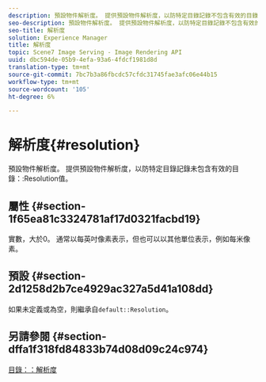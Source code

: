 ```yaml
---
description: 預設物件解析度。 提供預設物件解析度，以防特定目錄記錄不包含有效的目錄解析度值。
seo-description: 預設物件解析度。 提供預設物件解析度，以防特定目錄記錄不包含有效的目錄解析度值。
seo-title: 解析度
solution: Experience Manager
title: 解析度
topic: Scene7 Image Serving - Image Rendering API
uuid: dbc594de-05b9-4efa-93a6-4fdcf1981d8d
translation-type: tm+mt
source-git-commit: 7bc7b3a86fbcdc57cfdc31745fae3afc06e44b15
workflow-type: tm+mt
source-wordcount: '105'
ht-degree: 6%

---
```



# 解析度{#resolution}

預設物件解析度。 提供預設物件解析度，以防特定目錄記錄未包含有效的目錄：:Resolution值。

## 屬性 {#section-1f65ea81c3324781af17d0321facbd19}

實數，大於0。 通常以每英吋像素表示，但也可以以其他單位表示，例如每米像素。

## 預設 {#section-2d1258d2b7ce4929ac327a5d41a108dd}

如果未定義或為空，則繼承自`default::Resolution`。

## 另請參閱 {#section-dffa1f318fd84833b74d08d09c24c974}

[目錄：：解析度](../../../../../is-api/image-catalog/image-serving-api-ref/c-image-catalog-reference/c-image-svg-data-reference/c-image-data-reference/r-resolution-cat.md#reference-de489f5f36b64bd0831749546f8728e1)
